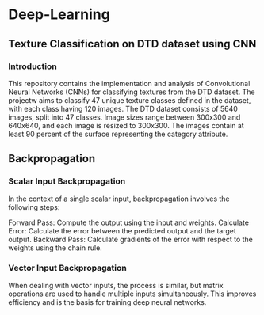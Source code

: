 # Deep-Learning

## Texture Classification on DTD dataset using CNN

### Introduction
This repository contains the implementation and analysis of Convolutional Neural Networks (CNNs) for classifying textures from the DTD dataset. The projectw aims to classify 47 unique texture classes defined in the dataset, with each class having 120 images.
The DTD dataset consists of 5640 images, split into 47 classes. Image sizes range between 300x300 and 640x640, and each image is resized to 300x300. The images contain at least 90 percent of the surface representing the category attribute.

## Backpropagation

### Scalar Input Backpropagation

In the context of a single scalar input, backpropagation involves the following steps:

Forward Pass: Compute the output using the input and weights.
Calculate Error: Calculate the error between the predicted output and the target output.
Backward Pass: Calculate gradients of the error with respect to the weights using the chain rule.

### Vector Input Backpropagation

When dealing with vector inputs, the process is similar, but matrix operations are used to handle multiple inputs simultaneously. This improves efficiency and is the basis for training deep neural networks.


